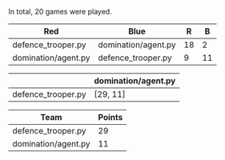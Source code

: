 In total, 20 games were played.

| Red                 | Blue                | R  | B  |
|---------------------|---------------------|----|----|
| defence_trooper.py  | domination/agent.py | 18 | 2  |
| domination/agent.py | defence_trooper.py  | 9  | 11 |

|                    | domination/agent.py |
|--------------------|---------------------|
| defence_trooper.py | [29, 11]            |

| Team                | Points |
|---------------------|--------|
| defence_trooper.py  | 29     |
| domination/agent.py | 11     |
